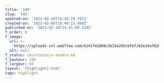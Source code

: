 ```yaml
---
title: '149'
slug: '149'
updated-on: '2023-02-10T14:26:29.791Z'
created-on: '2023-02-06T18:40:13.484Z'
published-on: '2023-02-10T14:41:09.129Z'
f_order: 8
f_image:
  url: >-
    https://uploads-ssl.webflow.com/6141f41868c3e33a265cbfe7/63e14a70201b6e46b7aafdd6_149-08.jpg
  alt: null
f_status: cms/status/a-vendre.md
f_hauteur: 120
f_largeur: 60
layout: '[highlight].html'
tags: highlight
---
```



